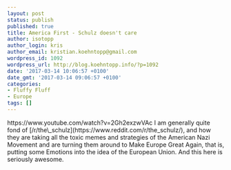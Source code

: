 ```yaml
---
layout: post
status: publish
published: true
title: America First - Schulz doesn't care
author: isotopp
author_login: kris
author_email: kristian.koehntopp@gmail.com
wordpress_id: 1092
wordpress_url: http://blog.koehntopp.info/?p=1092
date: '2017-03-14 10:06:57 +0100'
date_gmt: '2017-03-14 09:06:57 +0100'
categories:
- Fluffy Fluff
- Europe
tags: []
---
```

<p>https://www.youtube.com/watch?v=2Gh2exzwVAc I am generally quite fond of [/r/the\_schulz](https://www.reddit.com/r/the_schulz/), and how they are taking all the toxic memes and strategies of the American Nazi Movement and are turning them around to Make Europe Great Again, that is, putting some Emotions into the idea of the European Union. And this here is seriously awesome.</p>
